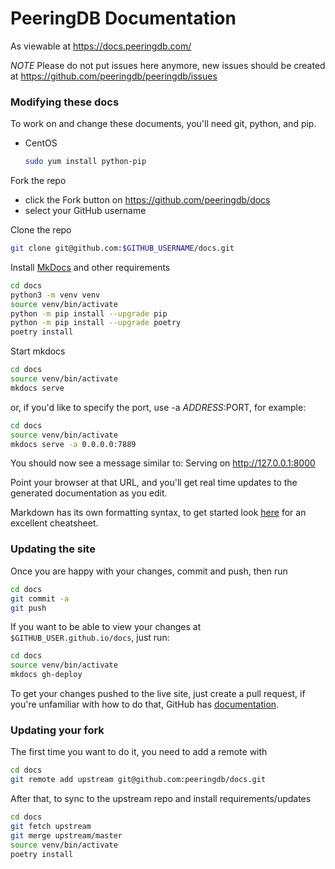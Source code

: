 
# PeeringDB Documentation

As viewable at https://docs.peeringdb.com/

*NOTE* Please do not put issues here anymore, new issues should be created at <https://github.com/peeringdb/peeringdb/issues>

### Modifying these docs

To work on and change these documents, you'll need git, python, and pip.

- CentOS
    ```sh
    sudo yum install python-pip
    ```

Fork the repo
- click the Fork button on <https://github.com/peeringdb/docs>
- select your GitHub username

Clone the repo
```sh
git clone git@github.com:$GITHUB_USERNAME/docs.git
```

Install [MkDocs](http://www.mkdocs.org/) and other requirements
```sh
cd docs
python3 -m venv venv
source venv/bin/activate
python -m pip install --upgrade pip
python -m pip install --upgrade poetry
poetry install
```

Start mkdocs
```sh
cd docs
source venv/bin/activate
mkdocs serve
```

or, if you'd like to specify the port, use -a $ADDRESS:$PORT, for example:

```sh
cd docs
source venv/bin/activate
mkdocs serve -a 0.0.0.0:7889
```

You should now see a message similar to:
    Serving on <http://127.0.0.1:8000>

Point your browser at that URL, and you'll get real time updates to the generated documentation as you edit.

Markdown has its own formatting syntax, to get started look [here](https://github.com/adam-p/markdown-here/wiki/Markdown-Cheatsheet) for an excellent cheatsheet.


### Updating the site

Once you are happy with your changes, commit and push, then run
```sh
cd docs
git commit -a
git push
```

If you want to be able to view your changes at `$GITHUB_USER.github.io/docs`, just run:
```sh
cd docs
source venv/bin/activate
mkdocs gh-deploy
```

To get your changes pushed to the live site, just create a pull request, if you're unfamiliar with how to do that, GitHub has [documentation](https://help.github.com/articles/creating-a-pull-request/).



### Updating your fork

The first time you want to do it, you need to add a remote with
```sh
cd docs
git remote add upstream git@github.com:peeringdb/docs.git
```

After that, to sync to the upstream repo and install requirements/updates
```sh
cd docs
git fetch upstream
git merge upstream/master
source venv/bin/activate
poetry install
```
